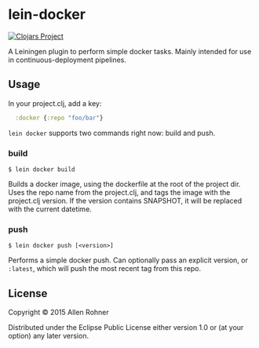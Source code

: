 # lein-docker

[![Clojars Project](http://clojars.org/arohner/lein-docker/latest-version.svg)](http://clojars.org/arohner/lein-docker)

A Leiningen plugin to perform simple docker tasks. Mainly intended for use in continuous-deployment pipelines.

## Usage

In your project.clj, add a key:

```clojure
  :docker {:repo "foo/bar"}
```

`lein docker` supports two commands right now: build and push.


### build

    $ lein docker build

Builds a docker image, using the dockerfile at the root of the project
dir. Uses the repo name from the project.clj, and tags the image with
the project.clj version. If the version contains SNAPSHOT, it will be
replaced with the current datetime.

### push

    $ lein docker push [<version>]

Performs a simple docker push. Can optionally pass an explicit
version, or `:latest`, which will push the most recent tag from this
repo.

## License

Copyright © 2015 Allen Rohner

Distributed under the Eclipse Public License either version 1.0 or (at
your option) any later version.
